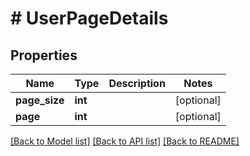 # # UserPageDetails

## Properties

Name | Type | Description | Notes
------------ | ------------- | ------------- | -------------
**page_size** | **int** |  | [optional]
**page** | **int** |  | [optional]

[[Back to Model list]](../../README.md#models) [[Back to API list]](../../README.md#endpoints) [[Back to README]](../../README.md)
